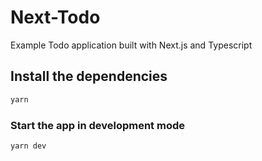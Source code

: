 # Next-Todo
Example Todo application built with Next.js and Typescript

## Install the dependencies
```bash
yarn
```

### Start the app in development mode
```bash
yarn dev
```